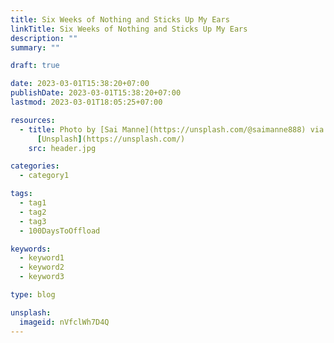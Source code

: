 ```yaml
---
title: Six Weeks of Nothing and Sticks Up My Ears
linkTitle: Six Weeks of Nothing and Sticks Up My Ears
description: ""
summary: ""

draft: true

date: 2023-03-01T15:38:20+07:00
publishDate: 2023-03-01T15:38:20+07:00
lastmod: 2023-03-01T18:05:25+07:00

resources:
  - title: Photo by [Sai Manne](https://unsplash.com/@saimanne888) via
      [Unsplash](https://unsplash.com/)
    src: header.jpg

categories:
  - category1

tags:
  - tag1
  - tag2
  - tag3
  - 100DaysToOffload

keywords:
  - keyword1
  - keyword2
  - keyword3

type: blog

unsplash:
  imageid: nVfclWh7D4Q
---
```


